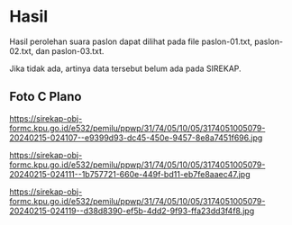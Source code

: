 # Hasil

Hasil perolehan suara paslon dapat dilihat pada file paslon-01.txt, paslon-02.txt, dan paslon-03.txt.

Jika tidak ada, artinya data tersebut belum ada pada SIREKAP.

## Foto C Plano

https://sirekap-obj-formc.kpu.go.id/e532/pemilu/ppwp/31/74/05/10/05/3174051005079-20240215-024107--e9399d93-dc45-450e-9457-8e8a7451f696.jpg

https://sirekap-obj-formc.kpu.go.id/e532/pemilu/ppwp/31/74/05/10/05/3174051005079-20240215-024111--1b757721-660e-449f-bd11-eb7fe8aaec47.jpg

https://sirekap-obj-formc.kpu.go.id/e532/pemilu/ppwp/31/74/05/10/05/3174051005079-20240215-024119--d38d8390-ef5b-4dd2-9f93-ffa23dd3f4f8.jpg
